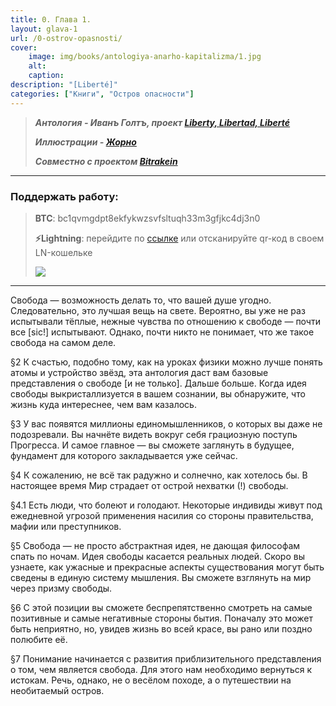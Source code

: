 ```yaml
---
title: 0. Глава 1.
layout: glava-1
url: /0-ostrov-opasnosti/
cover:
    image: img/books/antologiya-anarho-kapitalizma/1.jpg
    alt: 
    caption: 
description: "[Liberté]"
categories: ["Книги", "Остров опасности"]
---
```


>***Антология - Иванъ Голтъ, проект [Liberty, Libertad, Liberté](https://t.me/rand_philosophy)***
>
>***Иллюстрации - [Жорно](https://t.me/JornoJevani)***
>
>***Cовместно с проектом [Bitrakein](https://bitrakein.org/)***

------

### <h3>Поддержать работу:</h3>
>
> **BTC**: bc1qvmgdpt8ekfykwzsvfsltuqh33m3gfjkc4dj3n0
>
> **⚡️Lightning**: перейдите по [ссылке](https://legend.lnbits.com/lnurlp/link/B58hwC)
или отсканируйте qr-код в своем LN-кошельке
>
>![](/img/books/man-economy-and-state/rothbard-ln1.png "")

-----

Свобода — возможность делать то, что вашей душе угодно. Следовательно, это лучшая вещь на свете. Вероятно, вы уже не раз испытывали тёплые, нежные чувства по отношению к свободе — почти все [sic!] испытывают. Однако, почти никто не понимает, что же такое свобода на самом деле.

§2 К счастью, подобно тому, как на уроках физики можно лучше понять атомы и устройство звёзд, эта антология даст вам базовые представления о свободе [и не только]. Дальше больше. Когда идея свободы выкристаллизуется в вашем сознании, вы обнаружите, что жизнь куда интереснее, чем вам казалось.

§3 У вас появятся миллионы единомышленников, о которых вы даже не подозревали. Вы начнёте видеть вокруг себя грациозную поступь Прогресса. И самое главное — вы сможете заглянуть в будущее, фундамент для которого закладывается уже сейчас.

§4 К сожалению, не всё так радужно и солнечно, как хотелось бы. В настоящее время Мир страдает от острой нехватки (!) свободы.

§4.1 Есть люди, что болеют и голодают. Некоторые индивиды живут под ежедневной угрозой применения насилия со стороны правительства, мафии или преступников.

§5 Свобода — не просто абстрактная идея, не дающая философам спать по ночам. Идея свободы касается реальных людей. Скоро вы узнаете, как ужасные и прекрасные аспекты существования могут быть сведены в единую систему мышления. Вы сможете взглянуть на мир через призму свободы.

§6 С этой позиции вы сможете беспрепятственно смотреть на самые позитивные и самые негативные стороны бытия. Поначалу это может быть неприятно, но, увидев жизнь во всей красе, вы рано или поздно полюбите её.

§7 Понимание начинается с развития приблизительного представления о том, чем является свобода. Для этого нам необходимо вернуться к истокам. Речь, однако, не о весёлом походе, а о путешествии на необитаемый остров.